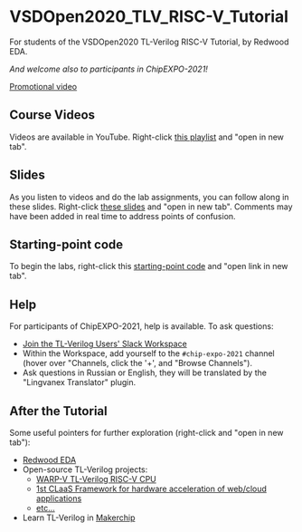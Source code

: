 # VSDOpen2020_TLV_RISC-V_Tutorial

For students of the VSDOpen2020 TL-Verilog RISC-V Tutorial, by Redwood EDA.

*And welcome also to participants in ChipEXPO-2021!*

[Promotional video](https://youtu.be/vU219C2ExuI)

## Course Videos

Videos are available in YouTube. Right-click [this playlist](https://www.youtube.com/playlist?list=PL5hpwuXY8XebJv7giIvVb69j7Te095J4-) and "open in new tab".

## Slides

As you listen to videos and do the lab assignments, you can follow along in these slides. Right-click [these slides](https://drive.google.com/file/d/1qpelF9nJ1VFkRIxKEfNy604nX93vkP4c/view?usp=sharing) and "open in new tab". Comments may have been added in real time to address points of confusion.

## Starting-point code

[comment]: <> (Use a link below to open the starting-point code for the CPU labs. Choose a link based on the month of your birth to help us distribute the load, and use "Open link in new tab" from the right-click pull-down menu.)

To begin the labs, right-click this <a href="https://makerchip.com/sandbox?code_url=https:%2F%2Fraw.githubusercontent.com%2Fstevehoover%2FVSDOpen2020_TLV_RISC-V_Tutorial%2Fmaster%2Fstarting_point.tlv" target="_blank" atom_fix="_">starting-point code</a> and "open link in new tab".


## Help

For participants of ChipEXPO-2021, help is available. To ask questions:

  - [Join the TL-Verilog Users' Slack Workspace](https://join.slack.com/t/tl-verilog-users/shared_invite/zt-4fatipnr-dmDgkbzrCe0ZRLOOVm89gA)
  - Within the Workspace, add yourself to the `#chip-expo-2021` channel (hover over "Channels, click the '+', and "Browse Channels").
  - Ask questions in Russian or English, they will be translated by the "Lingvanex Translator" plugin.


## After the Tutorial

Some useful pointers for further exploration (right-click and "open in new tab"):

  - [Redwood EDA](https://redwoodeda.com)
  - Open-source TL-Verilog projects:
    - [WARP-V TL-Verilog RISC-V CPU](https://github.com/stevehoover/warp-v)
    - [1st CLaaS Framework for hardware acceleration of web/cloud applications](https://github.com/stevehoover/1st-CLaaS)
    - [etc...](https://github.com/stevehoover)
  - Learn TL-Verilog in [Makerchip](https://makerchip.com)
 
